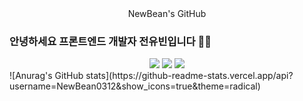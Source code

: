 <center>NewBean's GitHub</center>

### 안녕하세요 프론트엔드 개발자 전유빈입니다 🧑‍💻
<center>
  <a href="https://newbean0312.github.io/portfolio/)" target="_blank"><img src="https://img.shields.io/badge/Portfolio_WebSite-784b08?style=flat&logo=microdotblog&logoColor=ffffff"/></a>
  <a href="https://newbean-j.tistory.com/" target="_blank"><img src="https://img.shields.io/badge/Tistory_Blog-d64934?style=flat&logo=tistory&logoColor=ffffff"/></a>
  <a href="#" target="_blank"><img src="https://img.shields.io/badge/newbean0312@gmail.com-32a85c?style=flat&logo=Gmail&logoColor=ffffff"/></a>
</center>
![Anurag's GitHub stats](https://github-readme-stats.vercel.app/api?username=NewBean0312&show_icons=true&theme=radical)

